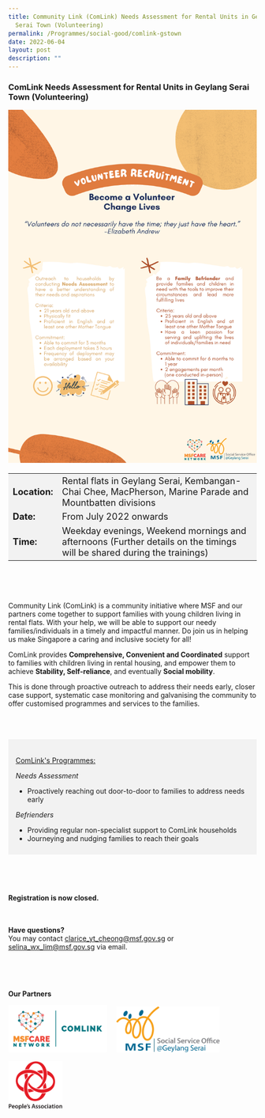 ```yaml
---
title: Community Link (ComLink) Needs Assessment for Rental Units in Geylang
  Serai Town (Volunteering)
permalink: /Programmes/social-good/comlink-gstown
date: 2022-06-04
layout: post
description: ""
---
```

### ComLink Needs Assessment for Rental Units in Geylang Serai Town (Volunteering) ### 

<img src="/images/Programmes%20(May%202022)/Social%20Good/SSO_GS_Volunteer_Recruitment.png" style="width:675px; height:auto">

<table style="font-size:130%; background-color:#f2f2f2">
	<tbody>
		<tr>
			<td><b>Location:</b></td>
			<td>Rental flats in Geylang Serai, Kembangan- Chai Chee, MacPherson, Marine Parade and Mountbatten divisions</td>
		</tr>
		<tr>
			<td><b>Date:</b></td>
			<td>From July 2022 onwards</td>
		</tr>
		<tr>
			<td><b>Time:</b></td>
			<td>Weekday evenings, Weekend mornings and afternoons (Further details on the timings will be shared during the trainings)</td>
		</tr>
	</tbody>
</table>

<div style="padding:50px 0 50px 0;">
	<p>Community Link (ComLink) is a community initiative where MSF and our partners come together to support families with young children living in rental flats. With your help, we will be able to support our needy families/individuals in a timely and impactful manner. Do join us in helping us make Singapore a caring and inclusive society for all!</p>
	<p>ComLink provides <b>Comprehensive, Convenient and Coordinated</b> support to families with children living in rental housing, and empower them to achieve <b>Stability, Self-reliance</b>, and eventually <b>Social mobility</b>.
	</p>
	<p>This is done through proactive outreach to address their needs early, closer case support, systematic case monitoring and galvanising the community to offer customised programmes and services to the families.</p>
</div>

<div style="padding:20px 20px 10px 15px; background-color:#f2f2f2">
	<p><u>ComLink's Programmes:</u></p>
	<p><i>Needs Assessment</i></p>
	<ul>
		<li>Proactively reaching out door-to-door to families to address needs early
		</li>
	</ul>
	<p><i>Befrienders</i></p>
	<ul>
		<li>Providing regular non-specialist support to ComLink households</li>
		<li>Journeying and nudging families to reach their goals</li>
	</ul>
</div>

<div style="padding:65px 0 20px 0">
	<p><b>Registration is now closed.</b></p>
</div>

<b>Have questions?</b><br>
You may contact clarice_yt_cheong@msf.gov.sg or selina_wx_lim@msf.gov.sg via email.

<div style="padding:50px 0 20px 0px;">
	<p><b>Our Partners</b></p>
	<div style="display:inline-block; padding:0 15px 15px 0;"><img src="/images/Programmes%20(May%202022)/Social%20Good/MSFCN_Stacked_Comlink.png" style="width:200px;height:auto;">
	</div>
	<div style="display:inline-block; padding:0 15px 15px 0;"><img src="/images/Programmes%20(May%202022)/Social%20Good/MSF_SSO_logo_(Geylang_Serai).png" style="width:210px;height:auto;">
	</div>
	<div style="display:inline-block; padding:0 15px 15px 0;">
	<img src="/images/PA%20Logo%202015%20(PNG).png" style="width:110px;height:auto;">
	</div>
</div>